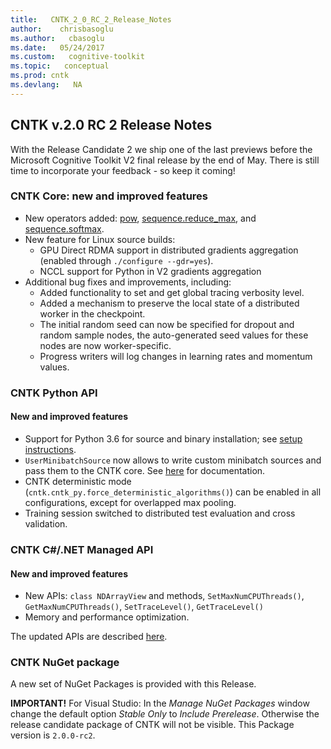 ```yaml
---
title:   CNTK_2_0_RC_2_Release_Notes
author:    chrisbasoglu
ms.author:   cbasoglu
ms.date:   05/24/2017
ms.custom:   cognitive-toolkit
ms.topic:   conceptual
ms.prod: cntk
ms.devlang:   NA
---
```


## CNTK v.2.0 RC 2 Release Notes

With the Release Candidate 2 we ship one of the last previews before the Microsoft Cognitive Toolkit V2 final release by the end of May. There is still time to incorporate your feedback - so keep it coming!

### CNTK Core: new and improved features

* New operators added:
  [pow](https://cntk.ai/pythondocs/cntk.ops.html#cntk.ops.pow),
  [sequence.reduce_max](https://cntk.ai/pythondocs/cntk.ops.sequence.html#cntk.ops.sequence.reduce_max), and
  [sequence.softmax](https://cntk.ai/pythondocs/cntk.ops.sequence.html#cntk.ops.sequence.softmax).
* New feature for Linux source builds:
  * GPU Direct RDMA support in distributed gradients aggregation (enabled through `./configure --gdr=yes`).
  * NCCL support for Python in V2 gradients aggregation
* Additional bug fixes and improvements, including:
  * Added functionality to set and get global tracing verbosity level.
  * Added a mechanism to preserve the local state of a distributed worker in the checkpoint.
  * The initial random seed can now be specified for dropout and random sample nodes, the auto-generated seed values for these nodes are now worker-specific.
  * Progress writers will log changes in learning rates and momentum values.

### CNTK Python API

#### New and improved features

* Support for Python 3.6 for source and binary installation; see
  [setup instructions](../Setup-CNTK-on-your-machine.md).
* `UserMinibatchSource` now allows to write custom minibatch sources and pass them to the CNTK core.
  See [here](https://cntk.ai/pythondocs/extend.html#user-defined-minibatch-sources) for documentation.
* CNTK deterministic mode (`cntk.cntk_py.force_deterministic_algorithms()`) can be enabled in all configurations, except for overlapped max pooling.
* Training session switched to distributed test evaluation and cross validation.

### CNTK C#/.NET Managed API

#### New and improved features

* New APIs: `class NDArrayView` and methods, `SetMaxNumCPUThreads()`, `GetMaxNumCPUThreads()`, `SetTraceLevel()`, `GetTraceLevel()`
* Memory and performance optimization.

The updated APIs are described [here](../CNTK-Library-Managed-API.md).

### CNTK NuGet package

A new set of NuGet Packages is provided with this Release. 

**IMPORTANT!** For Visual Studio: In the *Manage NuGet Packages* window change the default option *Stable Only* to *Include Prerelease*. Otherwise the release candidate package of CNTK will not be visible. This Package version is ```2.0.0-rc2```.

